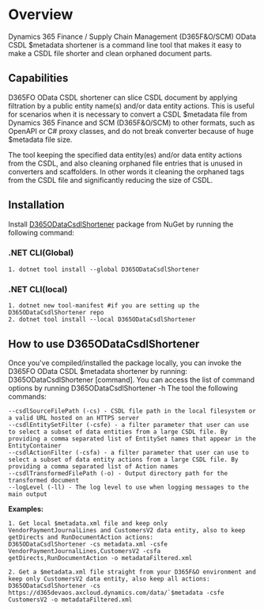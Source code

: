 # Overview 

Dynamics 365 Finance / Supply Chain Management (D365F&O/SCM) OData CSDL $metadata shortener is a command line tool that makes it easy to make a CSDL file shorter and clean orphaned document parts.
 

## Capabilities

D365FO OData CSDL shortener can slice CSDL document by applying filtration by a public entity name(s) and/or data entity actions.
This is useful for scenarios when it is necessary to convert a CSDL $metadata file from Dynamics 365 Finance and SCM (D365F&O/SCM) to other formats, such as OpenAPI or C# proxy classes, and do not break converter because of huge $metadata file size.

The tool keeping the specified data entity(es) and/or data entity actions from the CSDL, and also cleaning orphaned file entries that is unused in converters and scaffolders. In other words it cleaning the orphaned tags from the CSDL file and significantly reducing the size of CSDL.
 

## Installation 

Install [D365ODataCsdlShortener](https://www.nuget.org/packages/D365ODataCsdlShortener) package from NuGet by running the following command:  
 
### .NET CLI(Global)  
	1. dotnet tool install --global D365ODataCsdlShortener
 
### .NET CLI(local) 
	1. dotnet new tool-manifest #if you are setting up the D365ODataCsdlShortener repo 
	2. dotnet tool install --local D365ODataCsdlShortener
 

## How to use D365ODataCsdlShortener
Once you've compiled/installed the package locally, you can invoke the D365FO OData CSDL $metadata shortener by running: D365ODataCsdlShortener [command]. 
You can access the list of command options by running D365ODataCsdlShortener -h 
The tool the following commands: 
 
	--csdlSourceFilePath (-cs) - CSDL file path in the local filesystem or a valid URL hosted on an HTTPS server
	--csdlEntitySetFilter (-csfe) - a filter parameter that user can use to select a subset of data entities from a large CSDL file. By providing a comma separated list of EntitySet names that appear in the EntityContainer
	--csdlActionFilter (-csfa) - a filter parameter that user can use to select a subset of data entity actions from a large CSDL file. By providing a comma separated list of Action names
	--csdlTransformedFilePath (-o) - Output directory path for the transformed document
	--logLevel (-ll) - The log level to use when logging messages to the main output 

 **Examples:**  

	1. Get local $metadata.xml file and keep only VendorPaymentJournalLines and CustomersV2 data entity, also to keep getDirects and RunDocumentAction actions: 
	D365ODataCsdlShortener -cs metadata.xml -csfe VendorPaymentJournalLines,CustomersV2 -csfa getDirects,RunDocumentAction -o metadataFiltered.xml
    
    2. Get a $metadata.xml file straight from your D365F&O environment and keep only CustomersV2 data entity, also keep all actions: 
	D365ODataCsdlShortener -cs https://d365devaos.axcloud.dynamics.com/data/`$metadata -csfe CustomersV2 -o metadataFiltered.xml

